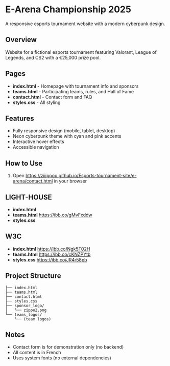# E-Arena Championship 2025

A responsive esports tournament website with a modern cyberpunk design.

## Overview

Website for a fictional esports tournament featuring Valorant, League of Legends, and CS2 with a €25,000 prize pool.

## Pages

- **index.html** - Homepage with tournament info and sponsors
- **teams.html** - Participating teams, rules, and Hall of Fame
- **contact.html** - Contact form and FAQ
- **styles.css** - All styling

## Features

- Fully responsive design (mobile, tablet, desktop)
- Neon cyberpunk theme with cyan and pink accents
- Interactive hover effects
- Accessible navigation

## How to Use

1. Open https://ziiippoo.github.io/Esports-tournament-site/e-arena/contact.html in your browser

## LIGHT-HOUSE
- **index.html**
- **teams.html** https://ibb.co/gMvFxddw
- **styles.css**
## W3C
- **index.html** https://ibb.co/Ngk5T02H
- **teams.html** https://ibb.co/cKNZPYtb
- **styles.css** https://ibb.co/JR4r58pb
## Project Structure

```
├── index.html
├── teams.html
├── contact.html
├── styles.css
├── sponsor_logo/
│   └── zippo2.png
└── teams_logos/
    └── (team logos)
```

## Notes

- Contact form is for demonstration only (no backend)
- All content is in French
- Uses system fonts (no external dependencies)
